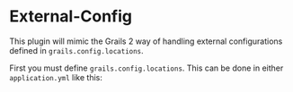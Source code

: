 External-Config
===============

This plugin will mimic the Grails 2 way of handling external configurations defined in `grails.config.locations`.

First you must define `grails.config.locations`. This can be done in either `application.yml` like this:


